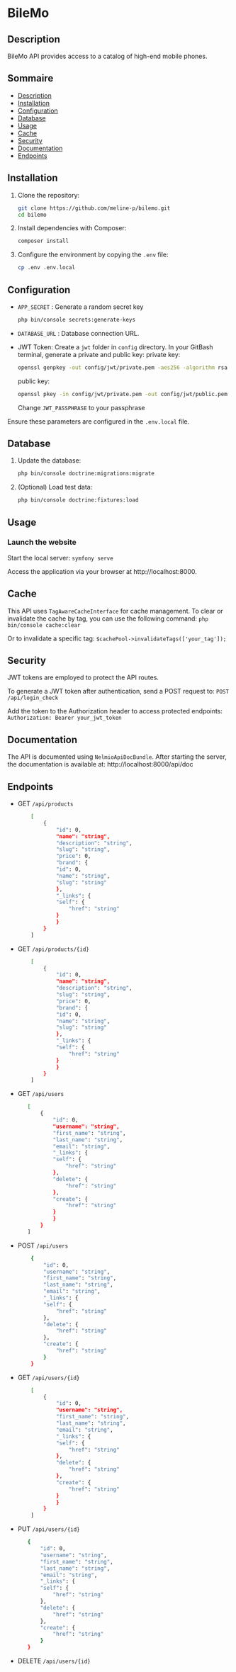 # BileMo

## Description

BileMo API provides access to a catalog of high-end mobile phones.

## Sommaire

- [Description](#description)
- [Installation](#installation)
- [Configuration](#configuration)
- [Database](#database)
- [Usage](#usage)
- [Cache](#cache)
- [Security](#security)
- [Documentation](#documentation)
- [Endpoints](#endpoints)

## Installation

1. Clone the repository:
    ```bash
    git clone https://github.com/meline-p/bilemo.git
    cd bilemo
    ```

2. Install dependencies with Composer:
    ```bash
    composer install
    ```

3. Configure the environment by copying the `.env` file:
    ```bash
    cp .env .env.local
    ```

## Configuration

- `APP_SECRET` : Generate a random secret key
    ```bash
    php bin/console secrets:generate-keys
    ```
- `DATABASE_URL` : Database connection URL.
- JWT Token: Create a `jwt` folder in `config` directory. In your GitBash terminal, generate a private and public key:
    private key: 
    ```bash
    openssl genpkey -out config/jwt/private.pem -aes256 -algorithm rsa -pkeyopt rsa_keygen_bits:4096
    ```

    public key: 
    ```bash
    openssl pkey -in config/jwt/private.pem -out config/jwt/public.pem -pubout
    ```

    Change `JWT_PASSPHRASE` to your passphrase

Ensure these parameters are configured in the `.env.local` file.


## Database

1. Update the database:
    ```bash
    php bin/console doctrine:migrations:migrate
    ```

2. (Optional) Load test data:
    ```bash
    php bin/console doctrine:fixtures:load
    ```


## Usage

### Launch the website
Start the local server: 
    ```symfony serve```

Access the application via your browser at http://localhost:8000.


## Cache

This API uses `TagAwareCacheInterface` for cache management. To clear or invalidate the cache by tag, you can use the following command: 
    ```
    php bin/console cache:clear
    ```

Or to invalidate a specific tag: 
    ```
    $cachePool->invalidateTags(['your_tag']);
    ```


## Security

JWT tokens are employed to protect the API routes.

To generate a JWT token after authentication, send a POST request to:
    ```
    POST /api/login_check
    ```

Add the token to the Authorization header to access protected endpoints:
    ```
    Authorization: Bearer your_jwt_token
    ```


## Documentation

The API is documented using `NelmioApiDocBundle`. After starting the server, the documentation is available at: http://localhost:8000/api/doc


## Endpoints
- GET `/api/products`
    ```bash
        [
            {
                "id": 0,
                "name": "string",
                "description": "string",
                "slug": "string",
                "price": 0,
                "brand": {
                "id": 0,
                "name": "string",
                "slug": "string"
                },
                "_links": {
                "self": {
                    "href": "string"
                }
                }
            }
        ]
    ```

- GET `/api/products/{id}`
    ```bash
        [
            {
                "id": 0,
                "name": "string",
                "description": "string",
                "slug": "string",
                "price": 0,
                "brand": {
                "id": 0,
                "name": "string",
                "slug": "string"
                },
                "_links": {
                "self": {
                    "href": "string"
                }
                }
            }
        ]
    ```

- GET `/api/users`
     ```bash
        [
            {
                "id": 0,
                "username": "string",
                "first_name": "string",
                "last_name": "string",
                "email": "string",
                "_links": {
                "self": {
                    "href": "string"
                },
                "delete": {
                    "href": "string"
                },
                "create": {
                    "href": "string"
                }
                }
            }
        ]
    ```

- POST `/api/users`
    ```bash
        {
            "id": 0,
            "username": "string",
            "first_name": "string",
            "last_name": "string",
            "email": "string",
            "_links": {
            "self": {
                "href": "string"
            },
            "delete": {
                "href": "string"
            },
            "create": {
                "href": "string"
            }
        }
    ```

- GET `/api/users/{id}`
    ```bash
        [
            {
                "id": 0,
                "username": "string",
                "first_name": "string",
                "last_name": "string",
                "email": "string",
                "_links": {
                "self": {
                    "href": "string"
                },
                "delete": {
                    "href": "string"
                },
                "create": {
                    "href": "string"
                }
                }
            }
        ]
    ```

- PUT `/api/users/{id}`
     ```bash
        {
            "id": 0,
            "username": "string",
            "first_name": "string",
            "last_name": "string",
            "email": "string",
            "_links": {
            "self": {
                "href": "string"
            },
            "delete": {
                "href": "string"
            },
            "create": {
                "href": "string"
            }
        }
    ```

- DELETE `/api/users/{id}`